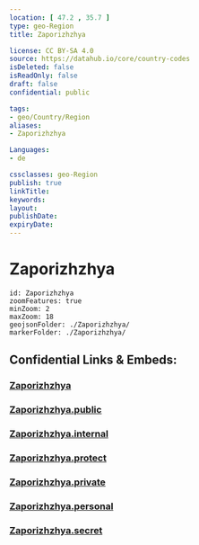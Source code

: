 ```yaml
---
location: [ 47.2 , 35.7 ] 
type: geo-Region
title: Zaporizhzhya

license: CC BY-SA 4.0
source: https://datahub.io/core/country-codes
isDeleted: false
isReadOnly: false
draft: false
confidential: public

tags:
- geo/Country/Region
aliases:
- Zaporizhzhya

Languages:
- de

cssclasses: geo-Region
publish: true
linkTitle: 
keywords: 
layout: 
publishDate: 
expiryDate: 
---
```


# Zaporizhzhya

```leaflet
id: Zaporizhzhya
zoomFeatures: true 
minZoom: 2 
maxZoom: 18
geojsonFolder: ./Zaporizhzhya/
markerFolder: ./Zaporizhzhya/
```


## Confidential Links & Embeds: 

### [Zaporizhzhya](/_Standards/Earth/Continent/Europe/Europe~East/Ukraine/Regions~Ukraine/Zaporizhzhya.md) 

### [Zaporizhzhya.public](/_public/Earth/Continent/Europe/Europe~East/Ukraine/Regions~Ukraine/Zaporizhzhya.public.md) 

### [Zaporizhzhya.internal](/_internal/Earth/Continent/Europe/Europe~East/Ukraine/Regions~Ukraine/Zaporizhzhya.internal.md) 

### [Zaporizhzhya.protect](/_protect/Earth/Continent/Europe/Europe~East/Ukraine/Regions~Ukraine/Zaporizhzhya.protect.md) 

### [Zaporizhzhya.private](/_private/Earth/Continent/Europe/Europe~East/Ukraine/Regions~Ukraine/Zaporizhzhya.private.md) 

### [Zaporizhzhya.personal](/_personal/Earth/Continent/Europe/Europe~East/Ukraine/Regions~Ukraine/Zaporizhzhya.personal.md) 

### [Zaporizhzhya.secret](/_secret/Earth/Continent/Europe/Europe~East/Ukraine/Regions~Ukraine/Zaporizhzhya.secret.md)

